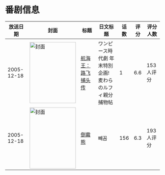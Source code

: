 # 番剧信息

|放送日期|封面|标题|日文标题|话数|评分|评分人数|
|---|---|---|---|---|---|---|
|2005-12-18|<img src="https://lain.bgm.tv/pic/cover/c/0d/11/90795_D0BUY.jpg" alt="封面" style="width:150px;height:200px;object-fit:cover;">|[航海王：路飞捕头传](https://bangumi.tv/subject/90795)|ワンピース時代劇 年末特別企画! 麦わらのルフィ親分捕物帖|1|6.6|153人评分|
|2005-12-18|<img src="https://lain.bgm.tv/pic/cover/c/f7/f9/42238_D51BE.jpg" alt="封面" style="width:150px;height:200px;object-fit:cover;">|[倒霉熊](https://bangumi.tv/subject/42238)|빼꼼|156|6.3|193人评分|

